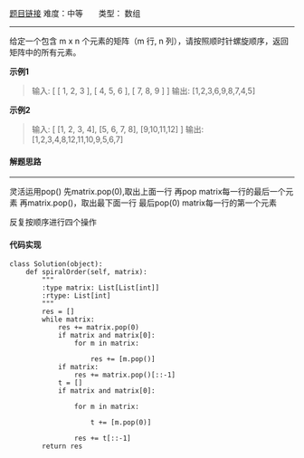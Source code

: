  [题目链接](https://leetcode-cn.com/problems/spiral-matrix/)
难度：中等          &nbsp;&nbsp;&nbsp;&nbsp;&nbsp;&nbsp;类型：  数组
***
 给定一个包含 m x n 个元素的矩阵（m 行, n 列），请按照顺时针螺旋顺序，返回矩阵中的所有元素。

 
**示例1**
> 输入:
[
 [ 1, 2, 3 ],
 [ 4, 5, 6 ],
 [ 7, 8, 9 ]
]
输出: [1,2,3,6,9,8,7,4,5]

**示例2**
>输入:
[
  [1, 2, 3, 4],
  [5, 6, 7, 8],
  [9,10,11,12]
]
输出: [1,2,3,4,8,12,11,10,9,5,6,7]

#### 解题思路
***
 灵活运用pop()
先matrix.pop(0),取出上面一行
再pop matrix每一行的最后一个元素
再matrix.pop()，取出最下面一行
最后pop(0) matrix每一行的第一个元素

反复按顺序进行四个操作



#### 代码实现
```
class Solution(object):
    def spiralOrder(self, matrix):
        """
        :type matrix: List[List[int]]
        :rtype: List[int]
        """
        res = []
        while matrix:
            res += matrix.pop(0)
            if matrix and matrix[0]:
                for m in matrix:
                     
                    res += [m.pop()]
            if matrix:
                res += matrix.pop()[::-1]
            t = []
            if matrix and matrix[0]:
                
                for m in matrix:
                     
                    t += [m.pop(0)]
                
                res += t[::-1]
        return res
```
